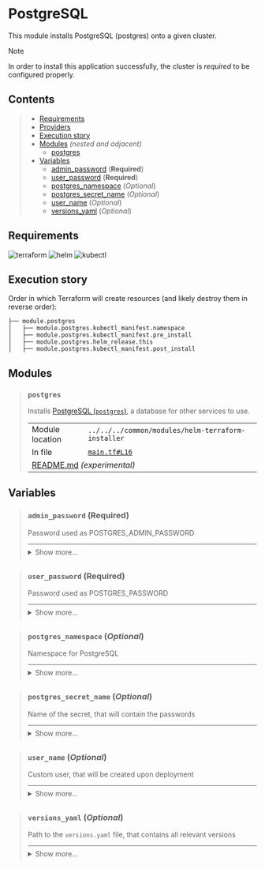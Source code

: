 # PostgreSQL

This module installs PostgreSQL (postgres) onto a given cluster.

> [!NOTE]
> In order to install this application successfully, the cluster is *required* to be configured properly.

## Contents

<blockquote><!-- contents:start -->

- [Requirements](#requirements)
- [Providers](#providers)
- [Execution story](#execution-story)
- [Modules](#modules) _(nested and adjacent)_
  - [postgres](#postgres)
- [Variables](#variables)
  - [admin_password](#admin_password-required) (**Required**)
  - [user_password](#user_password-required) (**Required**)
  - [postgres_namespace](#postgres_namespace-optional) (*Optional*)
  - [postgres_secret_name](#postgres_secret_name-optional) (*Optional*)
  - [user_name](#user_name-optional) (*Optional*)
  - [versions_yaml](#versions_yaml-optional) (*Optional*)
</blockquote><!-- contents:end -->

## Requirements
  
![terraform](https://img.shields.io/badge/terraform->=1.8.0-d3287d?logo=terraform)
![helm](https://img.shields.io/badge/helm->=3.0.1-a7fc51?logo=helm)
![kubectl](https://img.shields.io/badge/kubectl->=1.19.0-eb4095?logo=kubectl)

## Execution story

Order in which Terraform will create resources (and likely destroy them in reverse order):
```
├── module.postgres
│   ├── module.postgres.kubectl_manifest.namespace
│   ├── module.postgres.kubectl_manifest.pre_install
│   ├── module.postgres.helm_release.this
│   ├── module.postgres.kubectl_manifest.post_install
```

## Modules
  
<blockquote><!-- module:"postgres":start -->

### `postgres`

Installs [PostgreSQL (`postgres`)](https://github.com/bitnami/charts/tree/main/bitnami/postgresql), a database for other services to use.
  <table>
    <tr>
      <td>Module location</td>
      <td><code>../../../common/modules/helm-terraform-installer</code></td>
    </tr>
    <tr>
      <td>In file</td>
      <td><a href="./main.tf#L16"><code>main.tf#L16</code></a></td>
    </tr>
    <tr>
      <td colspan="2"><a href="../../../common/modules/helm-terraform-installer/README.md">README.md</a> <em>(experimental)</em></td>
    </tr>
  </table>
</blockquote><!-- module:"postgres":end -->

## Variables
  
<blockquote><!-- variable:"admin_password":start -->

### `admin_password` (**Required**)

Password used as POSTGRES_ADMIN_PASSWORD

<details style="border-top-color: inherit; border-top-width: 0.1em; border-top-style: solid; padding-top: 0.5em; padding-bottom: 0.5em;">
  <summary>Show more...</summary>

  **Type**:
  ```hcl
  string
  ```
  In file: <a href="./variables.tf#L22"><code>variables.tf#L22</code></a>

</details>
</blockquote><!-- variable:"admin_password":end -->
<blockquote><!-- variable:"user_password":start -->

### `user_password` (**Required**)

Password used as POSTGRES_PASSWORD

<details style="border-top-color: inherit; border-top-width: 0.1em; border-top-style: solid; padding-top: 0.5em; padding-bottom: 0.5em;">
  <summary>Show more...</summary>

  **Type**:
  ```hcl
  string
  ```
  In file: <a href="./variables.tf#L36"><code>variables.tf#L36</code></a>

</details>
</blockquote><!-- variable:"user_password":end -->
<blockquote><!-- variable:"postgres_namespace":start -->

### `postgres_namespace` (*Optional*)

Namespace for PostgreSQL

<details style="border-top-color: inherit; border-top-width: 0.1em; border-top-style: solid; padding-top: 0.5em; padding-bottom: 0.5em;">
  <summary>Show more...</summary>

  **Type**:
  ```hcl
  string
  ```
  **Default**:
  ```json
  "postgres"
  ```
  In file: <a href="./variables.tf#L15"><code>variables.tf#L15</code></a>

</details>
</blockquote><!-- variable:"postgres_namespace":end -->
<blockquote><!-- variable:"postgres_secret_name":start -->

### `postgres_secret_name` (*Optional*)

Name of the secret, that will contain the passwords

<details style="border-top-color: inherit; border-top-width: 0.1em; border-top-style: solid; padding-top: 0.5em; padding-bottom: 0.5em;">
  <summary>Show more...</summary>

  **Type**:
  ```hcl
  string
  ```
  **Default**:
  ```json
  "postgres-passwords"
  ```
  In file: <a href="./variables.tf#L8"><code>variables.tf#L8</code></a>

</details>
</blockquote><!-- variable:"postgres_secret_name":end -->
<blockquote><!-- variable:"user_name":start -->

### `user_name` (*Optional*)

Custom user, that will be created upon deployment

<details style="border-top-color: inherit; border-top-width: 0.1em; border-top-style: solid; padding-top: 0.5em; padding-bottom: 0.5em;">
  <summary>Show more...</summary>

  **Type**:
  ```hcl
  string
  ```
  **Default**:
  ```json
  "appuser"
  ```
  In file: <a href="./variables.tf#L29"><code>variables.tf#L29</code></a>

</details>
</blockquote><!-- variable:"user_name":end -->
<blockquote><!-- variable:"versions_yaml":start -->

### `versions_yaml` (*Optional*)

Path to the `versions.yaml` file, that contains all relevant versions

<details style="border-top-color: inherit; border-top-width: 0.1em; border-top-style: solid; padding-top: 0.5em; padding-bottom: 0.5em;">
  <summary>Show more...</summary>

  **Type**:
  ```hcl
  string
  ```
  **Default**:
  ```json
  "../../../../versions.yaml"
  ```
  In file: <a href="./variables.tf#L1"><code>variables.tf#L1</code></a>

</details>
</blockquote><!-- variable:"versions_yaml":end -->